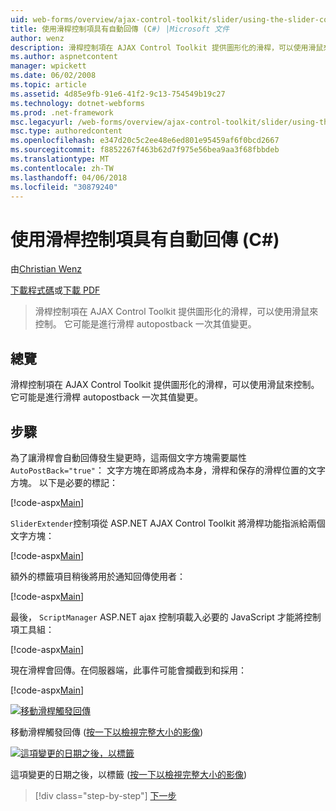 ```yaml
---
uid: web-forms/overview/ajax-control-toolkit/slider/using-the-slider-control-with-auto-postback-cs
title: 使用滑桿控制項具有自動回傳 (C#) |Microsoft 文件
author: wenz
description: 滑桿控制項在 AJAX Control Toolkit 提供圖形化的滑桿，可以使用滑鼠來控制。 它可能是進行滑桿張貼...
ms.author: aspnetcontent
manager: wpickett
ms.date: 06/02/2008
ms.topic: article
ms.assetid: 4d85e9fb-91e6-41f2-9c13-754549b19c27
ms.technology: dotnet-webforms
ms.prod: .net-framework
msc.legacyurl: /web-forms/overview/ajax-control-toolkit/slider/using-the-slider-control-with-auto-postback-cs
msc.type: authoredcontent
ms.openlocfilehash: e347d20c5c2ee48e6ed801e95459af6f0bcd2667
ms.sourcegitcommit: f8852267f463b62d7f975e56bea9aa3f68fbbdeb
ms.translationtype: MT
ms.contentlocale: zh-TW
ms.lasthandoff: 04/06/2018
ms.locfileid: "30879240"
---
```

<a name="using-the-slider-control-with-auto-postback-c"></a>使用滑桿控制項具有自動回傳 (C#)
====================
由[Christian Wenz](https://github.com/wenz)

[下載程式碼](http://download.microsoft.com/download/9/3/f/93f8daea-bebd-4821-833b-95205389c7d0/Slider1.cs.zip)或[下載 PDF](http://download.microsoft.com/download/b/6/a/b6ae89ee-df69-4c87-9bfb-ad1eb2b23373/slider1CS.pdf)

> 滑桿控制項在 AJAX Control Toolkit 提供圖形化的滑桿，可以使用滑鼠來控制。 它可能是進行滑桿 autopostback 一次其值變更。


## <a name="overview"></a>總覽

滑桿控制項在 AJAX Control Toolkit 提供圖形化的滑桿，可以使用滑鼠來控制。 它可能是進行滑桿 autopostback 一次其值變更。

## <a name="steps"></a>步驟

為了讓滑桿會自動回傳發生變更時，這兩個文字方塊需要屬性`AutoPostBack="true"`： 文字方塊在即將成為本身，滑桿和保存的滑桿位置的文字方塊。 以下是必要的標記：

[!code-aspx[Main](using-the-slider-control-with-auto-postback-cs/samples/sample1.aspx)]

`SliderExtender`控制項從 ASP.NET AJAX Control Toolkit 將滑桿功能指派給兩個文字方塊：

[!code-aspx[Main](using-the-slider-control-with-auto-postback-cs/samples/sample2.aspx)]

額外的標籤項目稍後將用於通知回傳使用者：

[!code-aspx[Main](using-the-slider-control-with-auto-postback-cs/samples/sample3.aspx)]

最後， `ScriptManager` ASP.NET ajax 控制項載入必要的 JavaScript 才能將控制項工具組：

[!code-aspx[Main](using-the-slider-control-with-auto-postback-cs/samples/sample4.aspx)]

現在滑桿會回傳。在伺服器端，此事件可能會攔截到和採用：

[!code-aspx[Main](using-the-slider-control-with-auto-postback-cs/samples/sample5.aspx)]


[![移動滑桿觸發回傳](using-the-slider-control-with-auto-postback-cs/_static/image2.png)](using-the-slider-control-with-auto-postback-cs/_static/image1.png)

移動滑桿觸發回傳 ([按一下以檢視完整大小的影像](using-the-slider-control-with-auto-postback-cs/_static/image3.png))


[![這項變更的日期之後，以標籤](using-the-slider-control-with-auto-postback-cs/_static/image5.png)](using-the-slider-control-with-auto-postback-cs/_static/image4.png)

這項變更的日期之後，以標籤 ([按一下以檢視完整大小的影像](using-the-slider-control-with-auto-postback-cs/_static/image6.png))

> [!div class="step-by-step"]
> [下一步](databinding-the-slider-control-cs.md)
